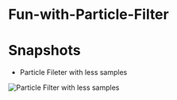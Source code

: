 # Fun-with-Particle-Filter



# Snapshots
- Particle Fileter with less samples

![Particle Filter with less samples](Images/LessParticle.tif)
